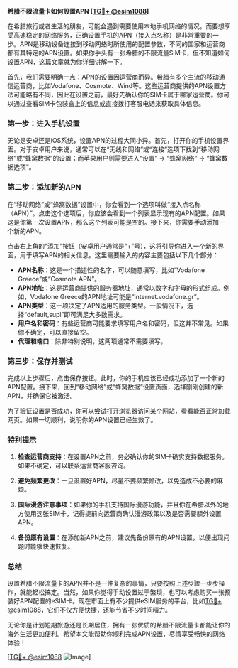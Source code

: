 **希腊不限流量卡如何設置APN [[TG💪+ @esim1088](https://t.me/s/esim1088)]**

在希腊旅行或者生活的朋友，可能会遇到需要使用本地手机网络的情况。而要想享受高速稳定的网络服务，正确设置手机的APN（接入点名称）是非常重要的一步。APN是移动设备连接到移动网络时所使用的配置参数，不同的国家和运营商都有其特定的APN设置。如果你手头有一张希腊的不限流量SIM卡，但不知道如何设置APN，这篇文章就为你详细讲解一下。

首先，我们需要明确一点：APN的设置因运营商而异。希腊有多个主流的移动通信运营商，比如Vodafone、Cosmote、Wind等。这些运营商提供的APN设置方法可能略有不同，因此在设置之前，最好先确认你的SIM卡属于哪家运营商。你可以通过查看SIM卡包装盒上的信息或直接拨打客服电话来获取具体信息。

### 第一步：进入手机设置

无论是安卓还是iOS系统，设置APN的过程大同小异。首先，打开你的手机设置界面。对于安卓用户来说，通常可以在“无线和网络”或“连接”选项下找到“移动网络”或“蜂窝数据”的设置；而苹果用户则需要进入“设置” -> “蜂窝网络” -> “蜂窝数据选项”。

### 第二步：添加新的APN

在“移动网络”或“蜂窝数据”设置中，你会看到一个选项叫做“接入点名称（APN）”。点击这个选项后，你应该会看到一个列表显示现有的APN配置。如果这是你第一次设置APN，那么这个列表可能是空的。接下来，你需要手动添加一个新的APN。

点击右上角的“添加”按钮（安卓用户通常是“+”号），这将引导你进入一个新的界面，用于填写APN的相关信息。这里需要输入的内容主要包括以下几个部分：

- **APN名称**：这是一个描述性的名字，可以随意填写，比如“Vodafone Greece”或“Cosmote APN”。
- **APN地址**：这是运营商提供的服务器地址，通常以数字和字母的形式组成。例如，Vodafone Greece的APN地址可能是“internet.vodafone.gr”。
- **APN类型**：这一项决定了APN适用的服务类型。一般情况下，选择“default,supl”即可满足大多数需求。
- **用户名和密码**：有些运营商可能要求填写用户名和密码，但这并不常见。如果你不确定，可以直接留空。
- **代理和端口**：除非特别说明，这两项通常不需要填写。

### 第三步：保存并测试

完成以上步骤后，点击保存按钮。此时，你的手机应该已经成功添加了一个新的APN配置。接下来，回到“移动网络”或“蜂窝数据”设置页面，选择刚刚创建的新APN，并确保它被激活。

为了验证设置是否成功，你可以尝试打开浏览器访问某个网站，看看能否正常加载网页。如果一切顺利，说明你的APN设置已经生效了。

### 特别提示

1. **检查运营商支持**：在设置APN之前，务必确认你的SIM卡确实支持数据服务。如果不确定，可以联系运营商客服咨询。
   
2. **避免频繁更改**：一旦设置好APN，尽量不要频繁修改，以免造成不必要的麻烦。

3. **国际漫游注意事项**：如果你的手机支持国际漫游功能，并且你在希腊以外的地方使用这张SIM卡，记得提前向运营商确认漫游政策以及是否需要额外设置APN。

4. **备份原有设置**：在添加新APN之前，建议先备份原有的APN设置，以便出现问题时能够快速恢复。

### 总结

设置希腊不限流量卡的APN并不是一件复杂的事情，只要按照上述步骤一步步操作，就能轻松搞定。当然，如果你觉得手动设置过于繁琐，也可以考虑购买一张预装好APN配置的eSIM卡。现在市面上有不少提供eSIM服务的平台，比如[TG💪+ @esim1088](https://t.me/s/esim1088)，它们不仅方便快捷，还能节省不少时间精力。

无论你是计划短期旅游还是长期居住，拥有一张优质的希腊不限流量卡都能让你的海外生活更加便利。希望本文能帮助你顺利完成APN设置，尽情享受畅快的网络体验！

[[TG💪+ @esim1088](https://t.me/s/esim1088) ![Image](https://i.postimg.cc/4NQfJmqS/Snipaste-2025-05-13-00-14-12.png)]